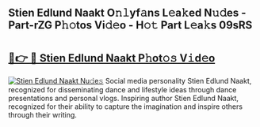 ## Stien Edlund Naakt O𝚗𝚕yf𝚊ns L𝚎a𝚔ed N𝚞𝚍es - Part-rZG P𝚑𝚘tos Vi𝚍𝚎o - H𝚘𝚝 Part L𝚎a𝚔s 09sRS

# <h2><a href="http://kf2d26.oniu.top/?m=Stien+Edlund+Naakt">🔗👉 🔴 Stien Edlund Naakt P𝚑ot𝚘𝚜 V𝚒d𝚎o</a></h2>

[![Stien Edlund Naakt Nu𝚍e𝚜](https://i.imgur.com/0qMVB7G.gif)](http://kf2d26.oniu.top/?m=Stien+Edlund+Naakt)
Social media personality Stien Edlund Naakt, recognized for disseminating dance and lifestyle ideas through dance presentations and personal vlogs. Inspiring author Stien Edlund Naakt, recognized for their ability to capture the imagination and inspire others through their writing.  
